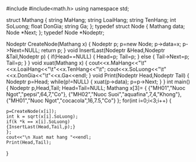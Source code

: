 #include<iostream>
#include<math.h>
using namespace std;

struct Mathang
{
	string MaHang;
	string LoaiHang;
	string TenHang;
	int SoLuong;
	float DonGia;
	string Ga;
};
typedef struct Node
{
	Mathang data;
	Node *Next;	
};
typedef Node *Nodeptr;


Nodeptr CreateNode(Mathang x)
{
	Nodeptr p;
	p=new Node;
	p->data=x;
	p->Next=NULL;
	return p;
}
void InsertLast(Nodeptr &Head,Nodeptr &Tail,Nodeptr p)
{
	if(Head==NULL)
	{
		Head=p;
		Tail=p;
	}
	else
	{
		Tail->Next=p;
		Tail=p;
	}
}
void xuat(Mathang x)
{
	cout<<x.MaHang<<"\t"<<x.LoaiHang<<"\t"<<x.TenHang<<"\t";
	cout<<x.SoLuong<<"\t"<<x.DonGia<<"\t"<<x.Ga<<endl;
}
void Print(Nodeptr Head,Nodeptr Tail)
{
	Nodeptr p=Head;
	while(p!=NULL)
	{
		xuat(p->data);
		p=p->Next;
	}
}
int main()
{
	Nodeptr p,Head,Tail;
	Head=Tail=NULL;
	Mathang x[3]=
	{	{"MH01","Nuoc Ngot","pepsi",64,7,"Co"},
		{"MH02","Nuoc Suoi","aquafina",7,4,"Khong"},
		{"MH01","Nuoc Ngot","cocacola",16,7.5,"Co"}
	};
	for(int i=0;i<3;i++)
	{
	 
	p=CreateNode(x[i]);
	int k = sqrt(x[i].SoLuong);
	if(k *k == x[i].SoLuong)
	{InsertLast(Head,Tail,p);}
	};
	cout<<"\n Xuat mat hang "<<endl;
	Print(Head,Tail);
}
